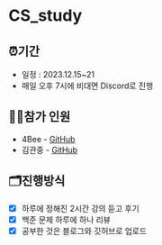 # CS_study

## ⏰기간
* 일정 : 2023.12.15~21
* 매일 오후 7시에 비대면 Discord로 진행

## 🙋‍♂️참가 인원
* 4Bee - <a href="https://github.com/4BFC" class="user_1"> GitHub</a>
* 김관중 - <a href="#" class="user_2">GitHub</a>

## 🗂️진행방식
- [x] 하루에 정해진 2시간 강의 듣고 후기
- [x] 백준 문제 하루에 하나 리뷰
- [x] 공부한 것은 블로그와 깃허브로 업로드 
